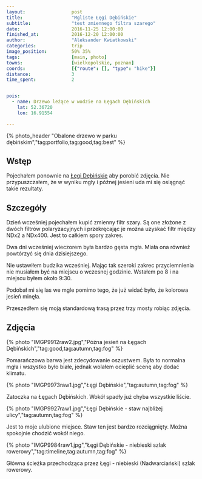 ```yaml
---
layout:                 post
title:                  "Mgliste Łęgi Dębińskie"
subtitle:               "test zmiennego filtra szarego"
date:                   2016-11-25 12:00:00
finished_at:            2016-12-20 12:00:00
author:                 "Aleksander Kwiatkowski"
categories:             trip
image_position:         50% 35%
tags:                   [main, photo]
towns:                  [wielkopolskie, poznan]
coords:                 [{"route": [], "type": "hike"}]
distance:               3
time_spent:             2


pois:
  - name: Drzewo leżące w wodzie na Łęgach Dębińskich
    lat: 52.36720
    lon: 16.91554

---
```


[wiki-legi-debinskie]: https://pl.wikipedia.org/wiki/Park_Jana_Paw%C5%82a_II_w_Poznaniu

{% photo_header "Obalone drzewo w parku dębińskim","tag:portfolio,tag:good,tag:best" %}

Wstęp
-----

Pojechałem ponownie na [Łęgi Dębińskie][wiki-legi-debinskie] aby porobić
zdjęcia. Nie przypuszczałem, że w wyniku mgły i późnej jesieni uda mi się
osiągnąć takie rezultaty.

Szczegóły
---------

Dzień wcześniej pojechałem kupić zmienny filtr szary. Są one złożone z dwóch filtrów
polaryzacyjnych i przekręcając je można uzyskać filtr między NDx2 a NDx400.
Jest to całkiem spory zakres.

Dwa dni wcześniej wieczorem była bardzo gęsta mgła. Miała ona również powtórzyć
się dnia dzisiejszego.

Nie ustawiłem budzika wcześniej. Mając tak szeroki zakrec przyciemnienia nie
musiałem być na miejscu o wczesnej godzinie. Wstałem po 8 i na miejscu
byłem około 9:30.

Podobał mi się las we mgle pomimo tego, że już widać było, że
kolorowa jesień minęła.

Przeszedłem się moją standardową trasą przez trzy mosty robiąc zdjęcia.

Zdjęcia
-------

{% photo "IMGP9912raw2.jpg","Późna jesień na Łęgach Dębińskich","tag:good,tag:autumn,tag:fog" %}

Pomarańczowa barwa jest zdecydowanie oszustwem. Była to normalna mgła i
wszystko było białe, jednak wolałem ocieplić scenę aby dodać klimatu.

{% photo "IMGP9973raw1.jpg","Łęgi Dębińskie","tag:autumn,tag:fog" %}

Zatoczka na Łęgach Dębińskich. Wokół spadły już chyba wszystkie liście.

{% photo "IMGP9927raw1.jpg","Łęgi Dębińskie - staw najbliżej ulicy","tag:autumn,tag:fog" %}

Jest to moje ulubione miejsce. Staw ten jest bardzo rozciągnięty. Można spokojnie chodzić
wokół niego.

{% photo "IMGP9984raw1.jpg","Łęgi Dębińskie - niebieski szlak rowerowy","tag:timeline,tag:autumn,tag:fog" %}

Główna ścieżka przechodząca przez Łęgi - niebieski (Nadwarciański) szlak rowerowy.
